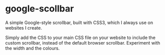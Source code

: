 google-scollbar
===============

A simple Google-style scrollbar, built with CSS3, which I always use on websites I create.

Simply add the CSS to your main CSS file on your website to include the custom scrollbar, instead of the default browser scrollbar. Experiment with the width and the colours.
